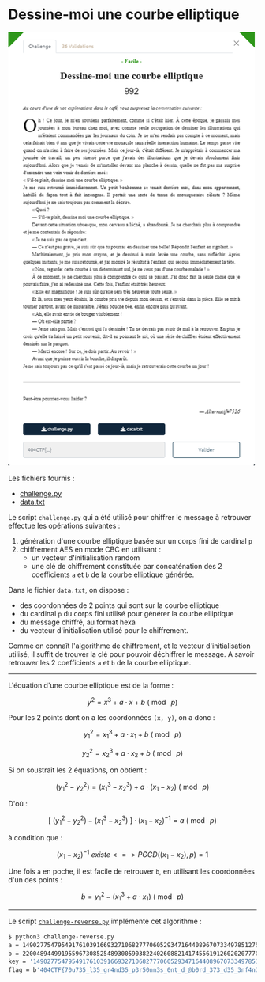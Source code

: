 # Dessine-moi une courbe elliptique

<img alt="énoncé du challenge" src="enonce.png" width=500>

Les fichiers fournis :
- [challenge.py](challenge.py)
- [data.txt](data.txt)

Le script `challenge.py` qui a été utilisé pour chiffrer le message à retrouver effectue les opérations suivantes :
1. génération d'une courbe elliptique basée sur un corps fini de cardinal `p`
2. chiffrement AES en mode CBC en utilisant :
    + un vecteur d'initialisation random
    + une clé de chiffrement constituée par concaténation des 2 coefficients `a` et `b` de la courbe elliptique générée.

Dans le fichier `data.txt`, on dispose :
- des coordonnées de 2 points qui sont sur la courbe elliptique
- du cardinal `p` du corps fini utilisé pour générer la courbe elliptique
- du message chiffré, au format hexa
- du vecteur d'initialisation utilisé pour le chiffrement.

Comme on connaît l'algorithme de chiffrement, et le vecteur d'initialisation utilisé, il suffit de trouver la clé pour pouvoir déchiffrer le message. A savoir retrouver les 2 coefficients `a` et `b` de la courbe elliptique.

----

L'équation d'une courbe elliptique est de la forme :

$$ y^{2} = x^{3} + a\cdot x + b \ (\bmod\ p) $$

Pour les 2 points dont on a les coordonnées `(x, y)`, on a donc :

$$ y_{1}^{2} = x_{1}^{3} + a\cdot x_{1} + b \ (\bmod\ p) $$

$$ y_{2}^{2} = x_{2}^{3} + a\cdot x_{2} + b \ (\bmod\ p) $$

Si on soustrait les 2 équations, on obtient :

$$ (y_{1}^{2} - y_{2}^{2}) = (x_{1}^{3} - x_{2}^{3}) + a\cdot (x_{1} - x_{2}) \ (\bmod\ p) $$

D'où :

$$ [\ (y_{1}^{2} - y_{2}^{2}) - (x_{1}^{3} - x_{2}^{3})\ ] \cdot (x_{1} - x_{2})^{-1} = a \ (\bmod\ p) $$

à condition que :

$$ (x_{1} - x_{2})^{-1} \ existe <=> PGCD((x_{1} - x_{2}), p) = 1$$

Une fois `a` en poche, il est facile de retrouver `b`, en utilisant les coordonnées d'un des points :

$$ b = y_{1}^{2} - (x_{1}^{3} + a\cdot x_{1}) \ (\bmod\ p)$$

----

Le script [`challenge-reverse.py`](challenge-reverse.py) implémente cet algorithme :

```bash
$ python3 challenge-reverse.py
a = 14902775479549176103916693271068277706052934716440896707334978512750519253
b = 220048944991955967308525489300590382240260882141745561912602020777012600739
key = '14902775479549176103916693271068277706052934716440896707334978512750519253220048944991955967308525489300590382240260882141745561912602020777012600739'
flag = b'404CTF{70u735_l35_gr4nd35_p3r50nn3s_0nt_d_@b0rd_373_d35_3nf4n7s}'
```
